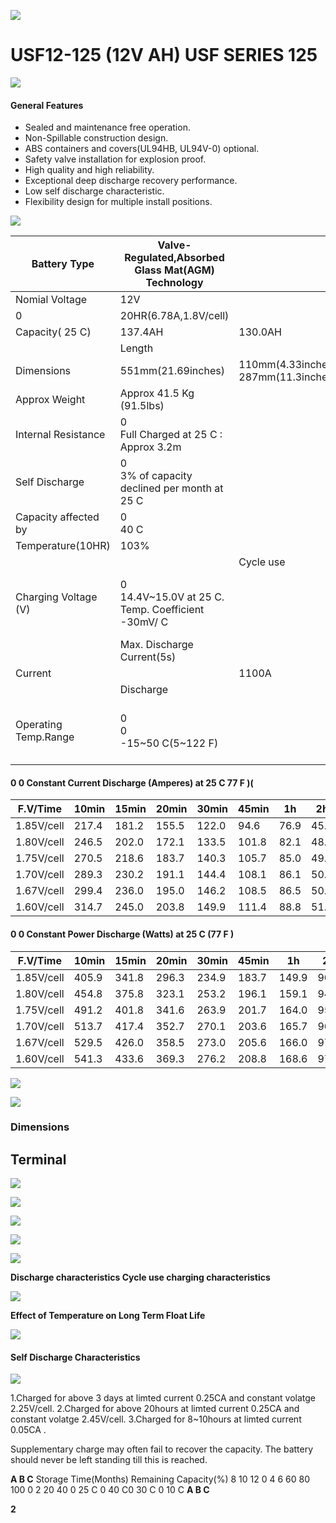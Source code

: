 ![](images/_page_0_Picture_0.jpeg)

# USF12-125 (12V AH) **USF SERIES** 125

![](images/_page_0_Picture_2.jpeg)

#### **General Features**

- Sealed and maintenance free operation.
- Non-Spillable construction design.
- ABS containers and covers(UL94HB, UL94V-0) optional.
- Safety valve installation for explosion proof.
- High quality and high reliability.
- Exceptional deep discharge recovery performance.
- Low self discharge characteristic.
- Flexibility design for multiple install positions.

![](images/_page_0_Picture_12.jpeg)

| Battery Type         | Valve-Regulated,Absorbed Glass Mat(AGM) Technology   |                                        |                       |                                                           |                             |                      |  |  |  |  |
|----------------------|------------------------------------------------------|----------------------------------------|-----------------------|-----------------------------------------------------------|-----------------------------|----------------------|--|--|--|--|
| Nomial Voltage       | 12V                                                  |                                        |                       |                                                           |                             |                      |  |  |  |  |
| 0                    | 20HR(6.78A,1.8V/cell)                                |                                        | 10HR(13.0A,1.8V/cell) | 5HR(23.6A,1.75V/cell)                                     |                             | 1HR(88.8A,1.6V/cell) |  |  |  |  |
| Capacity( 25 C)      | 137.4AH                                              | 130.0AH                                |                       | 118.0AH                                                   |                             | 88.8AH               |  |  |  |  |
|                      | Length                                               |                                        | Width                 | Height                                                    |                             | Total Height         |  |  |  |  |
| Dimensions           | 551mm(21.69inches)                                   | 110mm(4.33inches)<br>287mm(11.3inches) |                       |                                                           |                             | 287mm(11.3inches)    |  |  |  |  |
| Approx Weight        | Approx 41.5 Kg (91.5lbs)                             |                                        |                       |                                                           |                             |                      |  |  |  |  |
| Internal Resistance  | 0<br>Full Charged at 25 C : Approx 3.2m              |                                        |                       |                                                           |                             |                      |  |  |  |  |
| Self Discharge       | 0<br>3% of capacity declined per month at 25 C       |                                        |                       |                                                           |                             |                      |  |  |  |  |
| Capacity affected by | 0<br>40 C                                            |                                        | 0<br>25 C             | 0 0 C                                                     |                             | 0<br>-15 C           |  |  |  |  |
| Temperature(10HR)    | 103%                                                 |                                        | 100%                  | 86%                                                       |                             | 65%                  |  |  |  |  |
|                      |                                                      | Cycle use                              |                       | Float use                                                 |                             |                      |  |  |  |  |
| Charging Voltage (V) | 0<br>14.4V~15.0V at 25 C. Temp. Coefficient -30mV/ C |                                        | 0                     | 0<br>0<br>13.5V~13.8V at 25 C. Temp. Coefficient -20mV/ C |                             |                      |  |  |  |  |
|                      | Max. Discharge Current(5s)                           |                                        |                       | Initial Charging Current                                  |                             |                      |  |  |  |  |
| Current              |                                                      | 1100A                                  |                       | Less than 37.5A                                           |                             |                      |  |  |  |  |
|                      | Discharge                                            |                                        | Charging              |                                                           | Storage                     |                      |  |  |  |  |
| Operating Temp.Range | 0<br>0<br>-15~50 C(5~122 F)                          |                                        | 0<br>0~40 C(32~104 F) | 0                                                         | 0<br>0<br>-15~40 C(5~104 F) |                      |  |  |  |  |

#### **0 0 Constant Current Discharge (Amperes) at 25 C** 77 **F )(**

| F.V/Time   | 10min | 15min | 20min | 30min | 45min | 1h   | 2h   | 3h   | 4h   | 5h   | 6h   | 8h   | 10h  | 20h  |
|------------|-------|-------|-------|-------|-------|------|------|------|------|------|------|------|------|------|
| 1.85V/cell | 217.4 | 181.2 | 155.5 | 122.0 | 94.6  | 76.9 | 45.9 | 33.0 | 26.5 | 21.9 | 19.1 | 14.9 | 12.4 | 6.57 |
| 1.80V/cell | 246.5 | 202.0 | 172.1 | 133.5 | 101.8 | 82.1 | 48.4 | 35.1 | 27.9 | 23.1 | 20.1 | 15.6 | 13.0 | 6.87 |
| 1.75V/cell | 270.5 | 218.6 | 183.7 | 140.3 | 105.7 | 85.0 | 49.3 | 35.7 | 28.6 | 23.6 | 20.4 | 15.8 | 13.1 | 6.98 |
| 1.70V/cell | 289.3 | 230.2 | 191.1 | 144.4 | 108.1 | 86.1 | 50.0 | 36.1 | 28.8 | 23.8 | 20.6 | 16.0 | 13.3 | 7.03 |
| 1.67V/cell | 299.4 | 236.0 | 195.0 | 146.2 | 108.5 | 86.5 | 50.1 | 36.3 | 29.0 | 24.0 | 20.9 | 16.3 | 13.4 | 7.06 |
| 1.60V/cell | 314.7 | 245.0 | 203.8 | 149.9 | 111.4 | 88.8 | 51.0 | 37.0 | 29.6 | 24.6 | 21.3 | 16.6 | 13.6 | 7.10 |

#### **0 0 Constant Power Discharge (Watts) at 25 C** (77 **F )**

| F.V/Time   | 10min | 15min | 20min | 30min | 45min | 1h    | 2h   | 3h   | 4h   | 5h   | 6h   | 8h   | 10h  | 20h  |
|------------|-------|-------|-------|-------|-------|-------|------|------|------|------|------|------|------|------|
| 1.85V/cell | 405.9 | 341.8 | 296.3 | 234.9 | 183.7 | 149.9 | 90.0 | 65.0 | 52.4 | 43.5 | 37.9 | 29.7 | 24.8 | 13.2 |
| 1.80V/cell | 454.8 | 375.8 | 323.1 | 253.2 | 196.1 | 159.1 | 94.3 | 68.8 | 54.8 | 45.5 | 39.7 | 31.1 | 25.9 | 13.7 |
| 1.75V/cell | 491.2 | 401.8 | 341.6 | 263.9 | 201.7 | 164.0 | 95.7 | 69.6 | 56.0 | 46.4 | 40.2 | 31.4 | 26.2 | 13.9 |
| 1.70V/cell | 513.7 | 417.4 | 352.7 | 270.1 | 203.6 | 165.7 | 96.9 | 70.2 | 56.3 | 46.5 | 40.6 | 31.8 | 26.4 | 14.0 |
| 1.67V/cell | 529.5 | 426.0 | 358.5 | 273.0 | 205.6 | 166.0 | 97.0 | 70.4 | 56.6 | 47.0 | 41.0 | 32.2 | 26.6 | 14.1 |
| 1.60V/cell | 541.3 | 433.6 | 369.3 | 276.2 | 208.8 | 168.6 | 97.8 | 71.4 | 57.5 | 48.0 | 41.6 | 32.8 | 27.1 | 14.1 |

![](images/_page_0_Picture_18.jpeg)

![](images/_page_0_Picture_19.jpeg)

### **Dimensions**

## **Terminal**

![](images/_page_1_Figure_2.jpeg)

![](images/_page_1_Figure_4.jpeg)

![](images/_page_1_Figure_5.jpeg)

![](images/_page_1_Figure_6.jpeg)

![](images/_page_1_Figure_7.jpeg)

**Discharge characteristics Cycle use charging characteristics** 

![](images/_page_1_Figure_9.jpeg)

**Effect of Temperature on Long Term Float Life**

![](images/_page_1_Figure_11.jpeg)

#### **Self Discharge Characteristics**

![](images/_page_1_Figure_13.jpeg)

1.Charged for above 3 days at limted current 0.25CA and constant volatge 2.25V/cell. 2.Charged for above 20hours at limted current 0.25CA and constant volatge 2.45V/cell. 3.Charged for 8~10hours at limted current 0.05CA .

Supplementary charge may often fail to recover the capacity. The battery should never be left standing till this is reached.

**A B C** Storage Time(Months) Remaining Capacity(%) 8 10 12 0 4 6 60 80 100 0 2 20 40 0 25 C 0 40 C0 30 C 0 10 C **A B C**

**2**